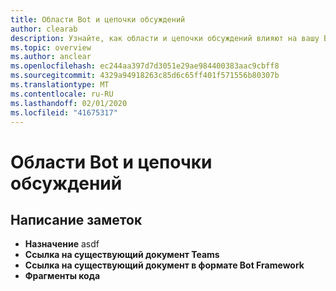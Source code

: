 ```yaml
---
title: Области Bot и цепочки обсуждений
author: clearab
description: Узнайте, как области и цепочки обсуждений влияют на вашу Bot для Microsoft Teams.
ms.topic: overview
ms.author: anclear
ms.openlocfilehash: ec244aa397d7d3051e29ae984400383aac9cbff8
ms.sourcegitcommit: 4329a94918263c85d6c65ff401f571556b80307b
ms.translationtype: MT
ms.contentlocale: ru-RU
ms.lasthandoff: 02/01/2020
ms.locfileid: "41675317"
---
```

# <a name="bot-scopes-and-threaded-conversations"></a>Области Bot и цепочки обсуждений

## <a name="writing-notes"></a>Написание заметок

 * **Назначение** asdf
 * **Ссылка на существующий документ Teams**[]()
 * **Ссылка на существующий документ в формате Bot Framework**[]()
 * **Фрагменты кода**[]()